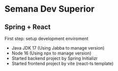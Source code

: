 # Semana Dev Superior

## Spring + React

First step: setup development enviroment
- Java JDK 17 (Using Jabba to manage version)
- Node 16 (Using npx to manage version)
- Started backend project by Spring Initializr
- Started frontend project by vite (react-ts template)